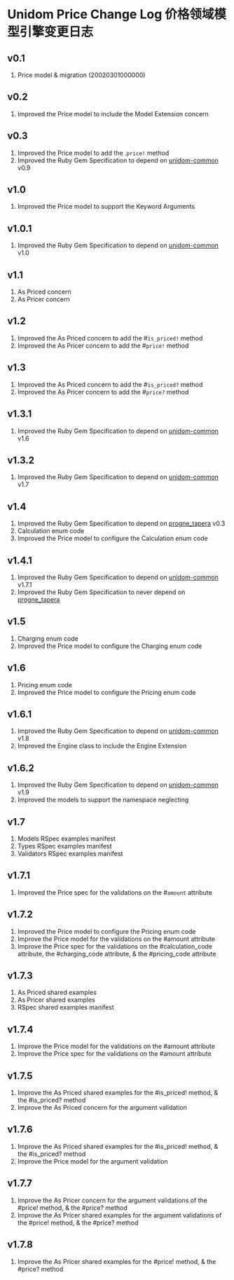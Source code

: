 # Unidom Price Change Log 价格领域模型引擎变更日志

## v0.1
1. Price model & migration (20020301000000)

## v0.2
1. Improved the Price model to include the Model Extension concern

## v0.3
1. Improved the Price model to add the .``price!`` method
2. Improved the Ruby Gem Specification to depend on [unidom-common](https://github.com/topbitdu/unidom-common) v0.9

## v1.0
1. Improved the Price model to support the Keyword Arguments

## v1.0.1
1. Improved the Ruby Gem Specification to depend on [unidom-common](https://github.com/topbitdu/unidom-common) v1.0

## v1.1
1. As Priced concern
2. As Pricer concern

## v1.2
1. Improved the As Priced concern to add the #``is_priced!`` method
2. Improved the As Pricer concern to add the #``price!`` method

## v1.3
1. Improved the As Priced concern to add the #``is_priced?`` method
2. Improved the As Pricer concern to add the #``price?`` method

## v1.3.1
1. Improved the Ruby Gem Specification to depend on [unidom-common](https://github.com/topbitdu/unidom-common) v1.6

## v1.3.2
1. Improved the Ruby Gem Specification to depend on [unidom-common](https://github.com/topbitdu/unidom-common) v1.7

## v1.4
1. Improved the Ruby Gem Specification to depend on [progne_tapera](https://github.com/topbitdu/progne_tapera) v0.3
2. Calculation enum code
3. Improved the Price model to configure the Calculation enum code

## v1.4.1
1. Improved the Ruby Gem Specification to depend on [unidom-common](https://github.com/topbitdu/unidom-common) v1.7.1
2. Improved the Ruby Gem Specification to never depend on [progne_tapera](https://github.com/topbitdu/progne_tapera)

## v1.5
1. Charging enum code
2. Improved the Price model to configure the Charging enum code

## v1.6
1. Pricing enum code
2. Improved the Price model to configure the Pricing enum code

## v1.6.1
1. Improved the Ruby Gem Specification to depend on [unidom-common](https://github.com/topbitdu/unidom-common) v1.8
2. Improved the Engine class to include the Engine Extension

## v1.6.2
1. Improved the Ruby Gem Specification to depend on [unidom-common](https://github.com/topbitdu/unidom-common) v1.9
2. Improved the models to support the namespace neglecting

## v1.7
1. Models RSpec examples manifest
2. Types RSpec examples manifest
3. Validators RSpec examples manifest

## v1.7.1
1. Improved the Price spec for the validations on the #``amount`` attribute

## v1.7.2
1. Improved the Price model to configure the Pricing enum code
2. Improve the Price model for the validations on the #amount attribute
3. Improve the Price spec for the validations on the #calculation_code attribute, the #charging_code attribute, & the #pricing_code attribute

## v1.7.3
1. As Priced shared examples
2. As Pricer shared examples
3. RSpec shared examples manifest

## v1.7.4
1. Improve the Price model for the validations on the #amount attribute
2. Improve the Price spec for the validations on the #amount attribute

## v1.7.5
1. Improve the As Priced shared examples for the #is_priced! method, & the #is_priced? method
2. Improve the As Priced concern for the argument validation

## v1.7.6
1. Improve the As Priced shared examples for the #is_priced! method, & the #is_priced? method
2. Improve the Price model for the argument validation

## v1.7.7
1. Improve the As Pricer concern for the argument validations of the #price! method, & the #price? method
2. Improve the As Pricer shared examples for the argument validations of the #price! method, & the #price? method

## v1.7.8
1. Improve the As Pricer shared examples for the #price! method, & the #price? method

